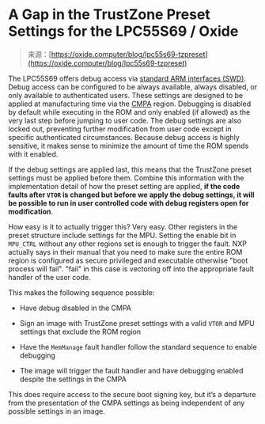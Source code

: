 <!--yml
category: 未分类
date: 2024-05-27 14:40:58
-->

# A Gap in the TrustZone Preset Settings for the LPC55S69 / Oxide

> 来源：[https://oxide.computer/blog/lpc55s69-tzpreset](https://oxide.computer/blog/lpc55s69-tzpreset)

The LPC55S69 offers debug access via [standard ARM interfaces (SWD)](https://developer.arm.com/documentation/ihi0031/g/?lang=en). Debug access can be configured to be always available, always disabled, or only available to authenticated users. These settings are designed to be applied at manufacturing time via the [CMPA](https://github.com/nxp-mcuxpresso/spsdk/blob/09c711a8fd4c54f126a7dfe1b3ae8bb361c5473e/spsdk/data/pfr/cmpa/lpc55s6x_1b.xml) region. Debugging is disabled by default while executing in the ROM and only enabled (if allowed) as the very last step before jumping to user code. The debug settings are also locked out, preventing further modification from user code except in specific authenticated circumstances. Because debug access is highly sensitive, it makes sense to minimize the amount of time the ROM spends with it enabled.

If the debug settings are applied last, this means that the TrustZone preset settings must be applied before them. Combine this information with the implementation detail of how the preset setting are applied, **if the code faults after `VTOR` is changed but before we apply the debug settings, it will be possible to run in user controlled code with debug registers open for modification**.

How easy is it to actually trigger this? Very easy. Other registers in the preset structure include settings for the MPU. Setting the enable bit in `MPU_CTRL` without any other regions set is enough to trigger the fault. NXP actually says in their manual that you need to make sure the entire ROM region is configured as secure privileged and executable otherwise "boot process will fail". "fail" in this case is vectoring off into the appropriate fault handler of the user code.

This makes the following sequence possible:

*   Have debug disabled in the CMPA

*   Sign an image with TrustZone preset settings with a valid `VTOR` and MPU settings that exclude the ROM region

*   Have the `MemManage` fault handler follow the standard sequence to enable debugging

*   The image will trigger the fault handler and have debugging enabled despite the settings in the CMPA

This does require access to the secure boot signing key, but it’s a departure from the presentation of the CMPA settings as being independent of any possible settings in an image.